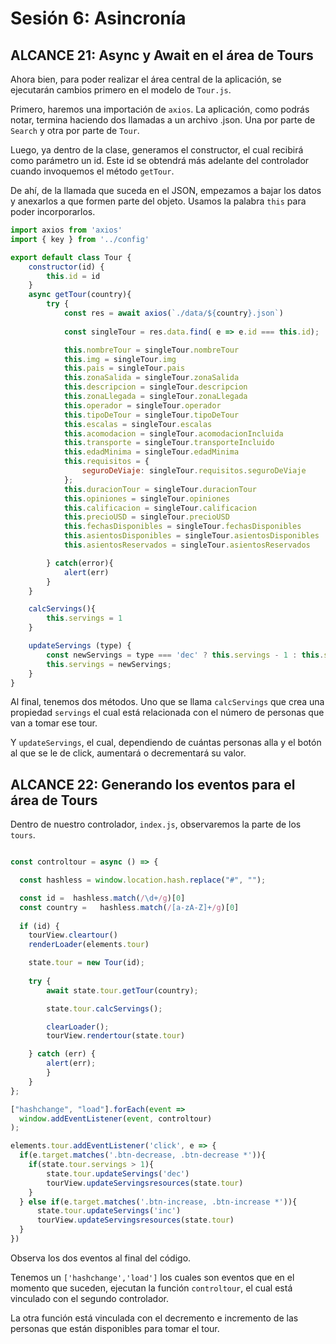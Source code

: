 # Sesión 6: Asincronía

## ALCANCE 21: Async y Await en el área de Tours

Ahora bien, para poder realizar el área central de la aplicación, se ejecutarán cambios primero en el modelo de `Tour.js`.

Primero, haremos una importación de `axios`. La aplicación, como podrás notar, termina haciendo dos llamadas a un archivo .json. Una por parte de `Search` y otra por parte de `Tour`.

Luego, ya dentro de la clase, generamos el constructor, el cual recibirá como parámetro un id. Este id se obtendrá más adelante del controlador cuando invoquemos el método `getTour`.

De ahí, de la llamada que suceda en el JSON, empezamos a bajar los datos y anexarlos a que formen parte del objeto. Usamos la palabra `this` para poder incorporarlos.

```javascript
import axios from 'axios'
import { key } from '../config'

export default class Tour {
    constructor(id) {
        this.id = id
    }
    async getTour(country){
        try {
            const res = await axios(`./data/${country}.json`)
            
            const singleTour = res.data.find( e => e.id === this.id);

            this.nombreTour = singleTour.nombreTour
            this.img = singleTour.img
            this.pais = singleTour.pais
            this.zonaSalida = singleTour.zonaSalida
            this.descripcion = singleTour.descripcion
            this.zonaLlegada = singleTour.zonaLlegada
            this.operador = singleTour.operador
            this.tipoDeTour = singleTour.tipoDeTour
            this.escalas = singleTour.escalas
            this.acomodacion = singleTour.acomodacionIncluida
            this.transporte = singleTour.transporteIncluido
            this.edadMinima = singleTour.edadMinima
            this.requisitos = {
                seguroDeViaje: singleTour.requisitos.seguroDeViaje
            };
            this.duracionTour = singleTour.duracionTour
            this.opiniones = singleTour.opiniones
            this.calificacion = singleTour.calificacion
            this.precioUSD = singleTour.precioUSD
            this.fechasDisponibles = singleTour.fechasDisponibles
            this.asientosDisponibles = singleTour.asientosDisponibles
            this.asientosReservados = singleTour.asientosReservados

        } catch(error){
            alert(err)
        }
    }

    calcServings(){
        this.servings = 1
    }

    updateServings (type) {
        const newServings = type === 'dec' ? this.servings - 1 : this.servings + 1;
        this.servings = newServings;
    }
}


```

Al final, tenemos dos métodos. Uno que se llama `calcServings` que crea una propiedad `servings` el cual está relacionada con el número de personas que van a tomar ese tour.

Y `updateServings`, el cual, dependiendo de cuántas personas alla y el botón al que se le de click, aumentará o decrementará su valor.


## ALCANCE 22: Generando los eventos para el área de Tours

Dentro de nuestro controlador, `index.js`, observaremos la parte de los `tours`.


```javascript

const controltour = async () => {

  const hashless = window.location.hash.replace("#", "");

  const id =  hashless.match(/\d+/g)[0]
  const country =   hashless.match(/[a-zA-Z]+/g)[0]
  
  if (id) {
    tourView.cleartour()
    renderLoader(elements.tour)

    state.tour = new Tour(id);
    
    try {
        await state.tour.getTour(country);

        state.tour.calcServings();

        clearLoader();
        tourView.rendertour(state.tour)

    } catch (err) {
        alert(err);
        }
    }
};

["hashchange", "load"].forEach(event =>
  window.addEventListener(event, controltour)
);

elements.tour.addEventListener('click', e => {
  if(e.target.matches('.btn-decrease, .btn-decrease *')){
    if(state.tour.servings > 1){
        state.tour.updateServings('dec')
        tourView.updateServingsresources(state.tour)
    }
  } else if(e.target.matches('.btn-increase, .btn-increase *')){
      state.tour.updateServings('inc')
      tourView.updateServingsresources(state.tour)
  }
})


```

Observa los dos eventos al final del código.

Tenemos un `['hashchange','load']` los cuales son eventos que en el momento que suceden, ejecutan la función `controltour`, el cual está vinculado con el segundo controlador.

La otra función está vinculada con el decremento e incremento de las personas que están disponibles para tomar el tour.
